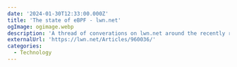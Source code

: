 ```yaml
---
date: '2024-01-30T12:33:00.000Z'
title: 'The state of eBPF - lwn.net'
ogImage: ogimage.webp
description: 'A thread of converations on lwn.net around the recently released State of eBPF report'
externalUrl: 'https://lwn.net/Articles/960036/'
categories:
  - Technology
---
```

